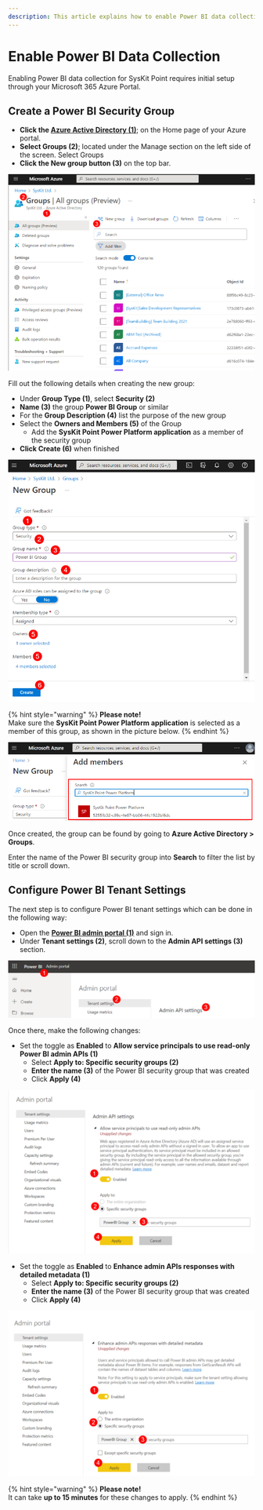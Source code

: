 ```yaml
---
description: This article explains how to enable Power BI data collection for SysKit Point.
---
```


# Enable Power BI Data Collection

Enabling Power BI data collection for SysKit Point requires initial setup through your Microsoft 365 Azure Portal. 

## Create a Power BI Security Group 

 * **Click the [Azure Active Directory (1)](https://portal.azure.com/#view/Microsoft_AAD_IAM/ActiveDirectoryMenuBlade/~/Overview)**; on the Home page of your Azure portal. 
 * **Select Groups (2)**; located under the Manage section on the left side of the screen. Select Groups
 * **Click the New group button (3)** on the top bar. 
 
![Azure Active Directory - Create New Group](../.gitbook/assets/enable-powerbi-data-collection_aad-newgroup.png)

Fill out the following details when creating the new group:

 * Under **Group Type (1)**, select **Security (2)**
 * **Name (3)** the group **Power BI Group** or similar
 * For the **Group Description (4)** list the purpose of the new group
 * Select the **Owners and Members (5)** of the Group
   * Add the **SysKit Point Power Platform application** as a member of the security group
 * **Click Create (6)** when finished

![Create New Security Group - Power BI](../.gitbook/assets/enable-powerBI-data-collection_create-newgroup.png)

{% hint style="warning" %}
**Please note!**  
Make sure the **SysKit Point Power Platform application** is selected as a member of this group, as shown in the picture below. {% endhint %}

![Create New Security Group - Power BI](../.gitbook/assets/enable-powerBI-data-collection_power-platform.png)

Once created, the group can be found by going to **Azure Active Directory > Groups**.

Enter the name of the Power BI security group into **Search** to filter the list by title or scroll down. 

## Configure Power BI Tenant Settings

The next step is to configure Power BI tenant settings which can be done in the following way:

 * Open the **[Power BI admin portal (1)](https://app.powerbi.com/admin-portal/tenantSettings?language=en-US)** and sign in.
 * Under **Tenant settings (2)**, scroll down to the **Admin API settings (3)** section. 
 
 ![Configure Power BI tenant](../.gitbook/assets/enable-powerBI-data-collection_powerbi-admin-portal.png)
 
 Once there, make the following changes:
   * Set the toggle as **Enabled** to **Allow service principals to use read-only Power BI admin APIs (1)**
     * Select **Apply to: Specific security groups (2)**
     * **Enter the name (3)** of the Power BI security group that was created
     * Click **Apply (4)**
 
 ![Setting admin API settings - service principals](../.gitbook/assets/enable-powebi-data-collection_api-settings.png)

   * Set the toggle as **Enabled** to **Enhance admin APIs responses with detailed metadata (1)**
     * Select **Apply to: Specific security groups (2)**
     * **Enter the name (3)** of the Power BI security group that was created
     * Click **Apply (4)**

 ![Setting admin API settings - admin APIs responses](../.gitbook/assets/enable-powebi-data-collection_api-settings-enhance.png)


{% hint style="warning" %}
**Please note!**  
It can take **up to 15 minutes** for these changes to apply. {% endhint %}